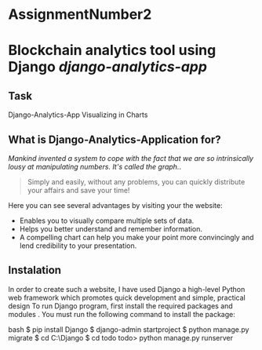 # AssignmentNumber2
# Blockchain analytics tool using Django *django-analytics-app*
## Task
Django-Analytics-App Visualizing in Charts
## What is Django-Analytics-Application for?

 *Mankind invented a system to cope with the fact that we are so intrinsically lousy at manipulating numbers. It's called the graph.*.

> Simply and easily, without any problems, you can quickly distribute your affairs and save your time!


Here you can see several advantages by visiting your the website:

- Enables you to visually compare multiple sets of data.
- Helps you better understand and remember information.
- A compelling chart can help you make your point more convincingly and lend credibility to your presentation.

## Instalation
In order to create such a website, I have used Django a high-level Python web framework which promotes quick development and simple, practical design
To run Django program, first install the required packages and modules . You must run the following command to install the package:

bash
$ pip install Django
$ django-admin startproject
$ python manage.py migrate
$ cd C:\Django 
$ cd todo
todo> python manage.py runserver
